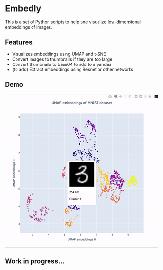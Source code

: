 
# Embedly
This is a set of Python scripts to help one visualize low-dimensional embeddings of images. 

## Features

- Visualizes embeddings using UMAP and t-SNE
- Convert images to thumbnails if they are too large
- Convert thumbnails to base64 to add to a pandas 
- (to add) Extract embeddings using Resnet or other networks

## Demo
![Example Visualization](assets/example1.gif)

## Work in progress...

